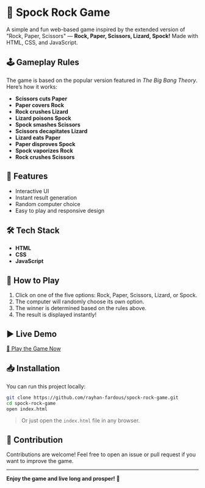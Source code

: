 
# 🖖 Spock Rock Game

A simple and fun web-based game inspired by the extended version of "Rock, Paper, Scissors" — **Rock, Paper, Scissors, Lizard, Spock!** Made with HTML, CSS, and JavaScript.

## 🕹️ Gameplay Rules

The game is based on the popular version featured in *The Big Bang Theory*. Here’s how it works:

- **Scissors cuts Paper**
- **Paper covers Rock**
- **Rock crushes Lizard**
- **Lizard poisons Spock**
- **Spock smashes Scissors**
- **Scissors decapitates Lizard**
- **Lizard eats Paper**
- **Paper disproves Spock**
- **Spock vaporizes Rock**
- **Rock crushes Scissors**

## 🚀 Features

- Interactive UI
- Instant result generation
- Random computer choice
- Easy to play and responsive design

## 🛠️ Tech Stack

- **HTML**
- **CSS**
- **JavaScript**

## 🧠 How to Play

1. Click on one of the five options: Rock, Paper, Scissors, Lizard, or Spock.
2. The computer will randomly choose its own option.
3. The winner is determined based on the rules above.
4. The result is displayed instantly!


## ▶️ Live Demo

[🔗 Play the Game Now](https://rayhan-fardous.github.io/spock-rock-game/)

## 📥 Installation

You can run this project locally:

```bash
git clone https://github.com/rayhan-fardous/spock-rock-game.git
cd spock-rock-game
open index.html
```

> Or just open the `index.html` file in any browser.

## 🙌 Contribution

Contributions are welcome! Feel free to open an issue or pull request if you want to improve the game.

---

**Enjoy the game and live long and prosper! 🖖**
